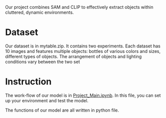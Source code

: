 Our project combines SAM and CLIP to effectively extract objects within cluttered, dynamic environments.

# Dataset
Our dataset is in mytable.zip. It contains two experiments. Each dataset has 10 images and features multiple objects: bottles of various colors and sizes, different types of objects. The arrangement of objects and lighting conditions vary between the two set

# Instruction
The work-flow of our model is in [Project_Main.ipynb](https://github.com/axbcuir/SP24UCSDECE285-associator/blob/master/Project_Main.ipynb). In this file, you can set up your environment and test the model.

The functions of our model are all written in python file.
